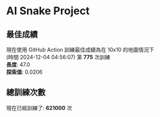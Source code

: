 
# AI Snake Project

## **最佳成績**
























現在使用 GitHub Action 訓練最佳成績為在 10x10 的地圖情況下  
(時間 2024-12-04 04:56:07) 第 **775** 次訓練  
**長度**: 47.0  
**探索值**: 0.0206

















































## 總訓練次數
現在已經訓練了: **621000** 次
